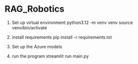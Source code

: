 # RAG_Robotics

1. Set up virtual environment
python3.12 -m venv venv
source venv/bin/activate

2. install requirements
pip install -r requirements.txt

3. Set up the Azure models

4. run the program
streamlit run main.py


